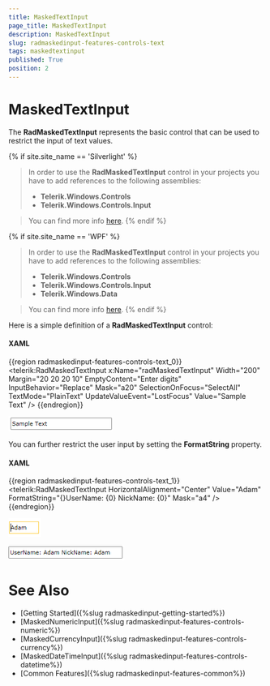 ```yaml
---
title: MaskedTextInput
page_title: MaskedTextInput
description: MaskedTextInput
slug: radmaskedinput-features-controls-text
tags: maskedtextinput
published: True
position: 2
---
```


# MaskedTextInput

The __RadMaskedTextInput__ represents the basic control that can be used to restrict the input of text values.

{% if site.site_name == 'Silverlight' %}
>In order to use the __RadMaskedTextInput__ control in your projects you have to add references to the following assemblies:
>	- __Telerik.Windows.Controls__
>	- __Telerik.Windows.Controls.Input__  

>You can find more info [here](http://www.telerik.com/help/silverlight/installation-installing-controls-dependencies.html).
{% endif %}

{% if site.site_name == 'WPF' %} 
>In order to use the __RadMaskedTextInput__ control in your projects you have to add references to the following assemblies:
>	- __Telerik.Windows.Controls__
>	- __Telerik.Windows.Controls.Input__
>	- __Telerik.Windows.Data__  

>You can find more info [here](http://www.telerik.com/help/wpf/installation-installing-controls-dependencies-wpf.html).
{% endif %}

Here is a simple definition of a __RadMaskedTextInput__ control:

#### __XAML__
{{region radmaskedinput-features-controls-text_0}}
	<telerik:RadMaskedTextInput x:Name="radMaskedTextInput" 
	                            Width="200"
	                            Margin="20 20 20 10"
	                            EmptyContent="Enter digits"
	                            InputBehavior="Replace"
	                            Mask="a20"
	                            SelectionOnFocus="SelectAll"
	                            TextMode="PlainText"
	                            UpdateValueEvent="LostFocus"
	                            Value="Sample Text" />
{{endregion}}

![](images/radmaskedinput_textinput_default.png)

You can further restrict the user input by setting the __FormatString__ property. 		

#### __XAML__
{{region radmaskedinput-features-controls-text_1}}
	<telerik:RadMaskedTextInput HorizontalAlignment="Center"
	                            Value="Adam"
	                            FormatString="{}UserName: {0} NickName: {0}"
	                            Mask="a4" />
{{endregion}}

![](images/radmaskedinput_textinput_format_string_focused.png)

![](images/radmaskedinput_textinput_format_string.png)

# See Also
 * [Getting Started]({%slug radmaskedinput-getting-started%})
 * [MaskedNumericInput]({%slug radmaskedinput-features-controls-numeric%})
 * [MaskedCurrencyInput]({%slug radmaskedinput-features-controls-currency%})
 * [MaskedDateTimeInput]({%slug radmaskedinput-features-controls-datetime%})
 * [Common Features]({%slug radmaskedinput-features-common%})